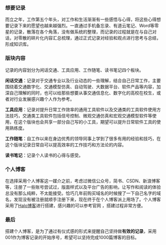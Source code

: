 ### 想要记录

而立之年，工作第五个年头，对工作和生活渐渐有一些感悟与心得，将这些心得想要记录下来的愿望也越来越强烈。一直通过手机备忘录、有道云笔记、Word等零星的记录，散落在各个角落，没有做系统的整理，而记录的过程就是在与自己对话，对零散的碎片化内容汇总梳理，通过正式记录对经验和观点进行思考与总结，形成知识库。

### 版块内容

记录的内容划分为闲话交通、工具应用、工作随笔、读书笔记四个板块。

**闲话交通**：记录对于交通专业以及行业动态的一些理解，结合自己日常工作，主要围绕着交通数字化、交通模型仿真、自动驾驶、大数据平台、软件产品等内容，加深自己理解的同时，也可以给那些想要从事交通信息化、数字化的高校在校生，或者对行业发展感兴趣个人作为参考。

**工具应用**：记录对提升日常工作效率的通用工具软件以及交通类的工具软件使用方法技巧，交通类工具软件包括信号控制、微观交通仿真和宏观交通模型软件等使用，在这个版块也会共享一部分自己写的小工具，期望可以提升日常软件工具的使用熟练度。

**工作随笔**：自工作以来在身边优秀的领导同事上学到了很多有用的经验和技巧，在这个版块记录日常自可以提高效率的工作技巧和方法论的内容。

**读书笔记**：记录个人读书的心得与感受。

### 个人博客

在选择采用个人博客这一媒介之前，考虑过微信公众号，简书、CSDN、新浪博客等，注册了一些账号尝试过，版面样式以及平台广告的影响，让写作和阅读的体验总没有那么纯粹，不太能接受。恰巧几年前购买域名的时候搜了一下自己名字的域名，发现没有被注册就顺手注册下来，现在终于在个人博客派上用场了。个人博客采用了[Halo博客](https://halo.run/)进行搭建，感兴趣的可以参考官网 ，搭建过程非常方便。

### 最后

搭建个人博客，是为了通过有仪式感的形式来提醒自己坚持做**有效的记录**，采用001作为博客记录的开始序号，希望可以坚持完成1000篇博客的目标。